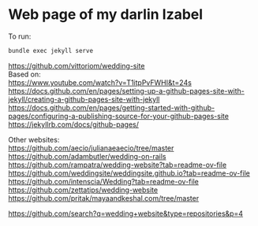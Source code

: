 # Web page of my darlin Izabel 

To run:
```bash 
bundle exec jekyll serve
```
https://github.com/vittoriom/wedding-site <br>
Based on: <br>
https://www.youtube.com/watch?v=T1itpPvFWHI&t=24s <br>
https://docs.github.com/en/pages/setting-up-a-github-pages-site-with-jekyll/creating-a-github-pages-site-with-jekyll <br>
https://docs.github.com/en/pages/getting-started-with-github-pages/configuring-a-publishing-source-for-your-github-pages-site <br>
https://jekyllrb.com/docs/github-pages/

Other websites: <br>
https://github.com/aecio/julianaeaecio/tree/master  <br>
https://github.com/adambutler/wedding-on-rails <br>
https://github.com/rampatra/wedding-website?tab=readme-ov-file <br>
https://github.com/weddingsite/weddingsite.github.io?tab=readme-ov-file <br>
https://github.com/intenscia/Wedding?tab=readme-ov-file <br>
https://github.com/zettatips/wedding-website <br>
https://github.com/pritak/mayaandkeshal.com/tree/master <br>

https://github.com/search?q=wedding+website&type=repositories&p=4